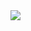 <img src="https://static.wikia.nocookie.net/hypnosis-mic/images/1/10/%28Snap_Shot%29_Ramuda_Amemura_2.png/revision/latest?cb=20200920223015">
